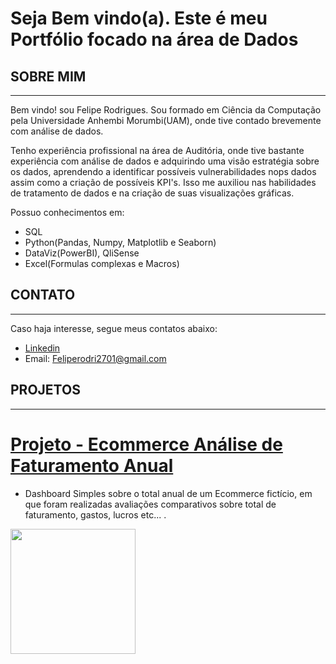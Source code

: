 # Seja Bem vindo(a). Este é meu Portfólio focado na área de Dados

## SOBRE MIM
-------------------------------------------------------------------------------------------------------------------------------
  Bem vindo! sou Felipe Rodrigues. Sou formado em Ciência da Computação pela Universidade Anhembi Morumbi(UAM), onde tive contado brevemente com análise de dados.

  Tenho experiência profissional na área de Auditória, onde tive bastante experiência com análise de dados e adquirindo uma visão estratégia sobre os dados, aprendendo a identificar possíveis vulnerabilidades nops dados assim como a criação de possíveis KPI's. Isso me auxiliou nas habilidades de tratamento de dados e na criação de suas visualizações gráficas.

Possuo conhecimentos em:

* SQL
* Python(Pandas, Numpy, Matplotlib e Seaborn)
* DataViz(PowerBI), QliSense
* Excel(Formulas complexas e Macros)

## CONTATO
-------------------------------------------------------------------------------------------------------------------------------
Caso haja interesse, segue meus contatos abaixo:

* [Linkedin](https://www.linkedin.com/in/felipe-rodrigues2701/)
* Email: Feliperodri2701@gmail.com

## PROJETOS
-------------------------------------------------------------------------------------------------------------------------------
# [Projeto - Ecommerce Análise de Faturamento Anual](https://github.com/FelipeRodrii/Projeto-Ecommerce)
* Dashboard Simples sobre o total anual de um Ecommerce fictício, em que foram realizadas avaliações comparativos sobre total de faturamento, gastos, lucros etc... . 
<img src="https://github.com/FelipeRodrii/Projeto-Ecommerce/blob/main/First_Page.png" height ="200px" />


